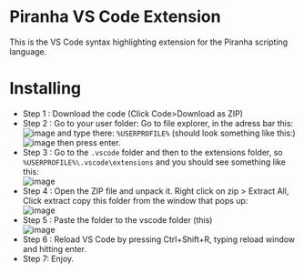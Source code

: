 # Piranha VS Code Extension

This is the VS Code syntax highlighting extension for the Piranha scripting language.

# Installing

* Step 1 :
Download the code (Click Code>Download as ZIP)
* Step 2 :
Go to your user folder: Go to file explorer, in the adress bar this: ![image](https://user-images.githubusercontent.com/87225187/183988230-2c17b887-69f4-407e-8826-ae7fcfa1fff2.png) and type there: `%USERPROFILE%` (should look something like this:) ![image](https://user-images.githubusercontent.com/87225187/183988556-ec23057d-d84a-48ac-949e-03f64981eb89.png) then press enter.
* Step 3 :
Go to the `.vscode` folder and then to the extensions folder, so `%USERPROFILE%\.vscode\extensions` and you should see something like this:  
 ![image](https://user-images.githubusercontent.com/87225187/183988961-02448b3d-51c7-487b-8a4b-5c2d4de372ae.png)
* Step 4 :
Open the ZIP file and unpack it. Right click on zip > Extract All, Click extract copy this folder from the window that pops up:  
![image](https://user-images.githubusercontent.com/87225187/183989598-0ad7e225-949e-495f-8cb4-4b3619910a9d.png)
* Step 5 :
Paste the folder to the vscode folder (this)  
 ![image](https://user-images.githubusercontent.com/87225187/183988961-02448b3d-51c7-487b-8a4b-5c2d4de372ae.png)
* Step 6 :
Reload VS Code by pressing Ctrl+Shift+R, typing reload window and hitting enter.
* Step 7:
Enjoy.
